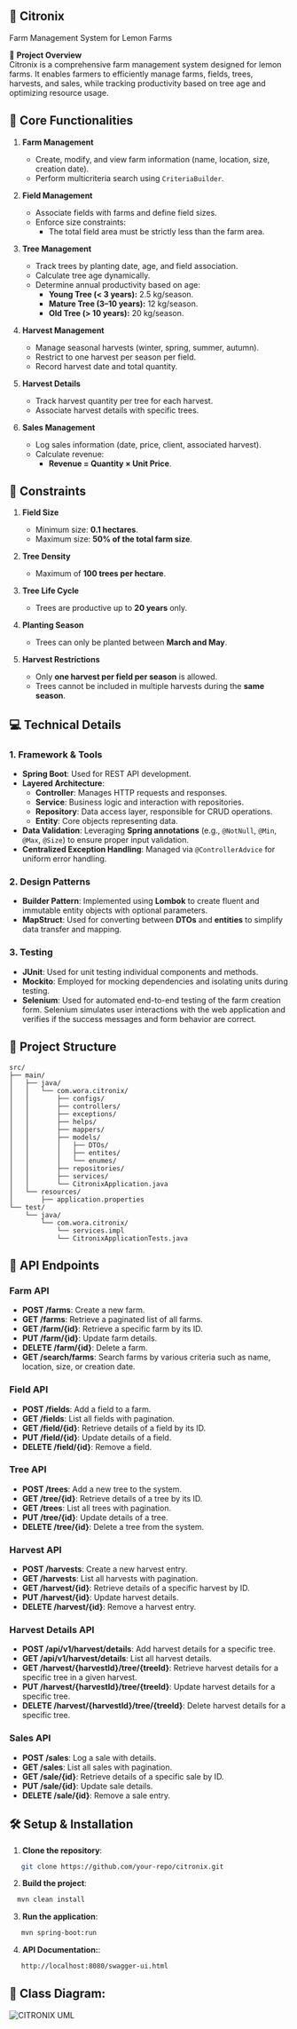 ## 🍋 Citronix  
Farm Management System for Lemon Farms  

📖 **Project Overview**  
Citronix is a comprehensive farm management system designed for lemon farms. It enables farmers to efficiently manage farms, fields, trees, harvests, and sales, while tracking productivity based on tree age and optimizing resource usage.

## 🧩 Core Functionalities  

1. **Farm Management**  
   - Create, modify, and view farm information (name, location, size, creation date).  
   - Perform multicriteria search using `CriteriaBuilder`.  

2. **Field Management**  
   - Associate fields with farms and define field sizes.  
   - Enforce size constraints:  
     - The total field area must be strictly less than the farm area.  

3. **Tree Management**  
   - Track trees by planting date, age, and field association.  
   - Calculate tree age dynamically.  
   - Determine annual productivity based on age:  
     - **Young Tree (< 3 years):** 2.5 kg/season.  
     - **Mature Tree (3–10 years):** 12 kg/season.  
     - **Old Tree (> 10 years):** 20 kg/season.  

4. **Harvest Management**  
   - Manage seasonal harvests (winter, spring, summer, autumn).  
   - Restrict to one harvest per season per field.  
   - Record harvest date and total quantity.  

5. **Harvest Details**  
   - Track harvest quantity per tree for each harvest.  
   - Associate harvest details with specific trees.  

6. **Sales Management**  
   - Log sales information (date, price, client, associated harvest).  
   - Calculate revenue:  
     - **Revenue = Quantity × Unit Price**.  

## 🔐 Constraints  

1. **Field Size**  
   - Minimum size: **0.1 hectares**.  
   - Maximum size: **50% of the total farm size**.  

2. **Tree Density**  
   - Maximum of **100 trees per hectare**.  

3. **Tree Life Cycle**  
   - Trees are productive up to **20 years** only.  

4. **Planting Season**  
   - Trees can only be planted between **March and May**.  

5. **Harvest Restrictions**  
   - Only **one harvest per field per season** is allowed.  
   - Trees cannot be included in multiple harvests during the **same season**.

## 💻 Technical Details

### 1. **Framework & Tools**  
   - **Spring Boot**: Used for REST API development.  
   - **Layered Architecture**:  
     - **Controller**: Manages HTTP requests and responses.  
     - **Service**: Business logic and interaction with repositories.  
     - **Repository**: Data access layer, responsible for CRUD operations.  
     - **Entity**: Core objects representing data.  
   - **Data Validation**: Leveraging **Spring annotations** (e.g., `@NotNull`, `@Min`, `@Max`, `@Size`) to ensure proper input validation.  
   - **Centralized Exception Handling**: Managed via `@ControllerAdvice` for uniform error handling.

### 2. **Design Patterns**  
   - **Builder Pattern**: Implemented using **Lombok** to create fluent and immutable entity objects with optional parameters.  
   - **MapStruct**: Used for converting between **DTOs** and **entities** to simplify data transfer and mapping.

### 3. **Testing**  
   - **JUnit**: Used for unit testing individual components and methods.  
   - **Mockito**: Employed for mocking dependencies and isolating units during testing.
   - **Selenium**: Used for automated end-to-end testing of the farm creation form. Selenium simulates user interactions with the web application and verifies if the success messages and form behavior are correct.


## 📁 Project Structure

```plaintext
src/
├── main/
│   ├── java/
│   │   └── com.wora.citronix/
│   │       ├── configs/
│   │       ├── controllers/
│   │       ├── exceptions/
│   │       ├── helps/
│   │       ├── mappers/
│   │       ├── models/
│   │       │   ├── DTOs/
│   │       │   ├── entites/
│   │       │   └── enumes/
│   │       ├── repositories/
│   │       ├── services/
│   │       └── CitronixApplication.java
│   └── resources/
│       ├── application.properties
└── test/
    └── java/
        └── com.wora.citronix/
            └── services.impl
            └── CitronixApplicationTests.java
```

## 🚀 API Endpoints

### **Farm API**
- **POST /farms**: Create a new farm.
- **GET /farms**: Retrieve a paginated list of all farms.
- **GET /farm/{id}**: Retrieve a specific farm by its ID.
- **PUT /farm/{id}**: Update farm details.
- **DELETE /farm/{id}**: Delete a farm.
- **GET /search/farms**: Search farms by various criteria such as name, location, size, or creation date.

### **Field API**
- **POST /fields**: Add a field to a farm.
- **GET /fields**: List all fields with pagination.
- **GET /field/{id}**: Retrieve details of a field by its ID.
- **PUT /field/{id}**: Update details of a field.
- **DELETE /field/{id}**: Remove a field.

### **Tree API**
- **POST /trees**: Add a new tree to the system.
- **GET /tree/{id}**: Retrieve details of a tree by its ID.
- **GET /trees**: List all trees with pagination.
- **PUT /tree/{id}**: Update details of a tree.
- **DELETE /tree/{id}**: Delete a tree from the system.

### **Harvest API**
- **POST /harvests**: Create a new harvest entry.
- **GET /harvests**: List all harvests with pagination.
- **GET /harvest/{id}**: Retrieve details of a specific harvest by ID.
- **PUT /harvest/{id}**: Update harvest details.
- **DELETE /harvest/{id}**: Remove a harvest entry.

### **Harvest Details API**
- **POST /api/v1/harvest/details**: Add harvest details for a specific tree.
- **GET /api/v1/harvest/details**: List all harvest details.
- **GET /harvest/{harvestId}/tree/{treeId}**: Retrieve harvest details for a specific tree in a given harvest.
- **PUT /harvest/{harvestId}/tree/{treeId}**: Update harvest details for a specific tree.
- **DELETE /harvest/{harvestId}/tree/{treeId}**: Delete harvest details for a specific tree.

### **Sales API**
- **POST /sales**: Log a sale with details.
- **GET /sales**: List all sales with pagination.
- **GET /sale/{id}**: Retrieve details of a specific sale by ID.
- **PUT /sale/{id}**: Update sale details.
- **DELETE /sale/{id}**: Remove a sale entry.

## 🛠 Setup & Installation

1. **Clone the repository**:
```bash
   git clone https://github.com/your-repo/citronix.git
```
2. **Build the project**:
```bash
  mvn clean install
```
3. **Run the application**:
```bash
   mvn spring-boot:run
```
4. **API Documentation:**:
```bash
   http://localhost:8080/swagger-ui.html
```

## 📐 Class Diagram:

![CITRONIX UML](https://github.com/hamzalamin/Citronix/blob/main/src/main/java/UML/CITRONIX.png)



